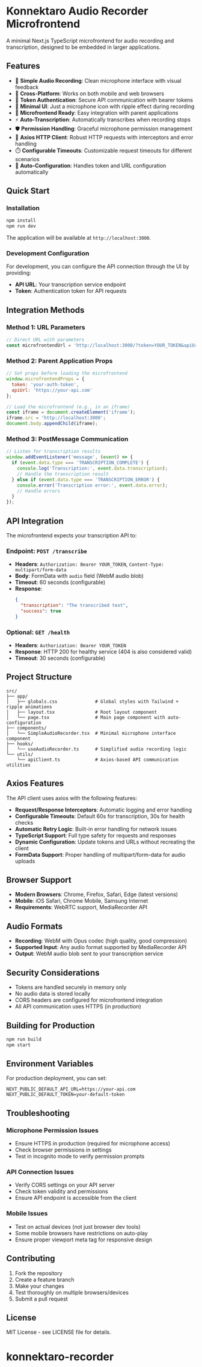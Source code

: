 # Konnektaro Audio Recorder Microfrontend

A minimal Next.js TypeScript microfrontend for audio recording and transcription, designed to be embedded in larger applications.

## Features

- 🎤 **Simple Audio Recording**: Clean microphone interface with visual feedback
- 📱 **Cross-Platform**: Works on both mobile and web browsers
- 🔐 **Token Authentication**: Secure API communication with bearer tokens
- 🎨 **Minimal UI**: Just a microphone icon with ripple effect during recording
- 🔌 **Microfrontend Ready**: Easy integration with parent applications
- ⚡ **Auto-Transcription**: Automatically transcribes when recording stops
- 🛡️ **Permission Handling**: Graceful microphone permission management
- 📡 **Axios HTTP Client**: Robust HTTP requests with interceptors and error handling
- ⏱️ **Configurable Timeouts**: Customizable request timeouts for different scenarios
- 🔄 **Auto-Configuration**: Handles token and URL configuration automatically

## Quick Start

### Installation

```bash
npm install
npm run dev
```

The application will be available at `http://localhost:3000`.

### Development Configuration

For development, you can configure the API connection through the UI by providing:
- **API URL**: Your transcription service endpoint
- **Token**: Authentication token for API requests

## Integration Methods

### Method 1: URL Parameters

```javascript
// Direct URL with parameters
const microfrontendUrl = 'http://localhost:3000/?token=YOUR_TOKEN&apiUrl=https://your-api.com';
```

### Method 2: Parent Application Props

```javascript
// Set props before loading the microfrontend
window.microfrontendProps = {
  token: 'your-auth-token',
  apiUrl: 'https://your-api.com'
};

// Load the microfrontend (e.g., in an iframe)
const iframe = document.createElement('iframe');
iframe.src = 'http://localhost:3000';
document.body.appendChild(iframe);
```

### Method 3: PostMessage Communication

```javascript
// Listen for transcription results
window.addEventListener('message', (event) => {
  if (event.data.type === 'TRANSCRIPTION_COMPLETE') {
    console.log('Transcription:', event.data.transcription);
    // Handle the transcription result
  } else if (event.data.type === 'TRANSCRIPTION_ERROR') {
    console.error('Transcription error:', event.data.error);
    // Handle errors
  }
});
```

## API Integration

The microfrontend expects your transcription API to:

### Endpoint: `POST /transcribe`
- **Headers**: `Authorization: Bearer YOUR_TOKEN`, `Content-Type: multipart/form-data`
- **Body**: FormData with `audio` field (WebM audio blob)
- **Timeout**: 60 seconds (configurable)
- **Response**:
  ```json
  {
    "transcription": "The transcribed text",
    "success": true
  }
  ```

### Optional: `GET /health`
- **Headers**: `Authorization: Bearer YOUR_TOKEN`
- **Response**: HTTP 200 for healthy service (404 is also considered valid)
- **Timeout**: 30 seconds (configurable)

## Project Structure

```
src/
├── app/
│   ├── globals.css              # Global styles with Tailwind + ripple animations
│   ├── layout.tsx               # Root layout component
│   └── page.tsx                 # Main page component with auto-configuration
├── components/
│   └── SimpleAudioRecorder.tsx  # Minimal microphone interface component
├── hooks/
│   └── useAudioRecorder.ts      # Simplified audio recording logic
└── utils/
    └── apiClient.ts             # Axios-based API communication utilities
```

## Axios Features

The API client uses axios with the following features:

- **Request/Response Interceptors**: Automatic logging and error handling
- **Configurable Timeouts**: Default 60s for transcription, 30s for health checks
- **Automatic Retry Logic**: Built-in error handling for network issues
- **TypeScript Support**: Full type safety for requests and responses
- **Dynamic Configuration**: Update tokens and URLs without recreating the client
- **FormData Support**: Proper handling of multipart/form-data for audio uploads

## Browser Support

- **Modern Browsers**: Chrome, Firefox, Safari, Edge (latest versions)
- **Mobile**: iOS Safari, Chrome Mobile, Samsung Internet
- **Requirements**: WebRTC support, MediaRecorder API

## Audio Formats

- **Recording**: WebM with Opus codec (high quality, good compression)
- **Supported Input**: Any audio format supported by MediaRecorder API
- **Output**: WebM audio blob sent to your transcription service

## Security Considerations

- Tokens are handled securely in memory only
- No audio data is stored locally
- CORS headers are configured for microfrontend integration
- All API communication uses HTTPS (in production)

## Building for Production

```bash
npm run build
npm start
```

## Environment Variables

For production deployment, you can set:

```env
NEXT_PUBLIC_DEFAULT_API_URL=https://your-api.com
NEXT_PUBLIC_DEFAULT_TOKEN=your-default-token
```

## Troubleshooting

### Microphone Permission Issues
- Ensure HTTPS in production (required for microphone access)
- Check browser permissions in settings
- Test in incognito mode to verify permission prompts

### API Connection Issues
- Verify CORS settings on your API server
- Check token validity and permissions
- Ensure API endpoint is accessible from the client

### Mobile Issues
- Test on actual devices (not just browser dev tools)
- Some mobile browsers have restrictions on auto-play
- Ensure proper viewport meta tag for responsive design

## Contributing

1. Fork the repository
2. Create a feature branch
3. Make your changes
4. Test thoroughly on multiple browsers/devices
5. Submit a pull request

## License

MIT License - see LICENSE file for details.
# konnektaro-recorder
